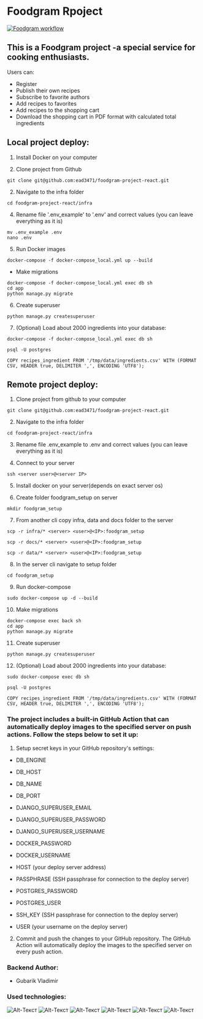 # Foodgram Rpoject
[![Foodgram workflow](https://github.com/ead3471/foodgram-project-react/actions/workflows/foodgram_workflow.yaml/badge.svg)](https://github.com/ead3471/foodgram-project-react/actions/workflows/foodgram_workflow.yaml)
## This is a Foodgram project -a special service for cooking enthusiasts.<br>
Users can:
- Register
- Publish their own recipes
- Subscribe to favorite authors
- Add recipes to favorites
- Add recipes to the shopping cart
- Download the shopping cart in PDF format with calculated total ingredients

<!--
## Current location:<br>
http://158.160.44.52/

API spec available at http://158.160.44.52/api/docs/

Superuser login: root@root.com
Superuser pass: 1
-->
## Local project deploy:<br>
1. Install Docker on your computer

2. Clone project from Github
```
git clone git@github.com:ead3471/foodgram-project-react.git
```

2. Navigate to the infra folder
```
cd foodgram-project-react/infra
```

4. Rename file '.env_example' to '.env' and correct values (you can leave everything as it is)
 ```
mv .env_example .env
nano .env
```

5. Run Docker images
 ```
 docker-compose -f docker-compose_local.yml up --build
 ```

 - Make migrations
```
docker-compose -f docker-compose_local.yml exec db sh
cd app
python manage.py migrate
```


6. Create superuser
```
python manage.py createsuperuser
```

7. (Optional) Load about 2000 ingredients into your database:
 ```
docker-compose -f docker-compose_local.yml exec db sh
```
 ```
 psql -U postgres
```
```
COPY recipes_ingredient FROM '/tmp/data/ingredients.csv' WITH (FORMAT CSV, HEADER true, DELIMITER ',', ENCODING 'UTF8');
```

## Remote project deploy:<br>
1. Clone project from github to your computer
```
git clone git@github.com:ead3471/foodgram-project-react.git
```

2. Navigate to the infra folder
```
cd foodgram-project-react/infra
```

3. Rename file .env_example to .env and correct values (you can leave everything as it is)

4. Connect to your server
 ```
ssh <server user>@<server IP>
```

5. Install docker on your server(depends on exact server os)

6. Create folder foodgram_setup on server
 ```
 mkdir foodgram_setup
 ```

7. From another cli copy infra, data and docs folder to the server 
 ```
 scp -r infra/* <server> <user>@<IP>:foodgram_setup
 ```

  ```
 scp -r docs/* <server> <user>@<IP>:foodgram_setup
 ```

  ```
 scp -r data/* <server> <user>@<IP>:foodgram_setup
 ```

8. In the server cli navigate to setup folder
  ```
cd foodgram_setup
 ```

9. Run docker-compose
```
sudo docker-compose up -d --build
 ```
10. Make migrations
```
docker-compose exec back sh
cd app
python manage.py migrate
```
11. Create superuser
```
python manage.py createsuperuser
```

12. (Optional) Load about 2000 ingredients into your database:
 ```
sudo docker-compose exec db sh
```
 ```
 psql -U postgres
```

```
COPY recipes_ingredient FROM '/tmp/data/ingredients.csv' WITH (FORMAT CSV, HEADER true, DELIMITER ',', ENCODING 'UTF8');
```


### The project includes a built-in GitHub Action that can automatically deploy images to the specified server on push actions. Follow the steps below to set it up:
1. Setup secret keys in your GitHub repository's settings:
-  DB_ENGINE

 - DB_HOST

 - DB_NAME

 - DB_PORT

 - DJANGO_SUPERUSER_EMAIL

 - DJANGO_SUPERUSER_PASSWORD

 - DJANGO_SUPERUSER_USERNAME

 - DOCKER_PASSWORD

 - DOCKER_USERNAME

 - HOST (your deploy server address)
 - PASSPHRASE (SSH passphrase for connection to the deploy server)
 - POSTGRES_PASSWORD
 - POSTGRES_USER
 - SSH_KEY (SSH passphrase for connection to the deploy server)
 - USER (your username on the deploy server)

2. Commit and push the changes to your GitHub repository. The GitHub Action will automatically deploy the images to the specified server on every push action.


### Backend Author:
 - Gubarik Vladimir


### Used technologies:
![Alt-Текст](https://img.shields.io/badge/python-3.7-blue)
![Alt-Текст](https://img.shields.io/badge/django-3.2.18-blue)
![Alt-Текст](https://img.shields.io/badge/djangorestframework-3.14.0-blue)
![Alt-Текст](https://img.shields.io/badge/docker-20.10.23-blue)
![Alt-Текст](https://img.shields.io/badge/nginx-1.21.3-blue)
![Alt-Текст](https://img.shields.io/badge/gunicorn-20.0.4-blue)